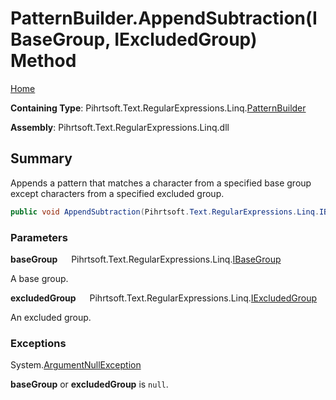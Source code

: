 # PatternBuilder\.AppendSubtraction\(IBaseGroup, IExcludedGroup\) Method

[Home](../../../../../../README.md)

**Containing Type**: Pihrtsoft\.Text\.RegularExpressions\.Linq\.[PatternBuilder](../README.md)

**Assembly**: Pihrtsoft\.Text\.RegularExpressions\.Linq\.dll

## Summary

Appends a pattern that matches a character from a specified base group except characters from a specified excluded group\.

```csharp
public void AppendSubtraction(Pihrtsoft.Text.RegularExpressions.Linq.IBaseGroup baseGroup, Pihrtsoft.Text.RegularExpressions.Linq.IExcludedGroup excludedGroup)
```

### Parameters

**baseGroup** &emsp; Pihrtsoft\.Text\.RegularExpressions\.Linq\.[IBaseGroup](../../IBaseGroup/README.md)

A base group\.

**excludedGroup** &emsp; Pihrtsoft\.Text\.RegularExpressions\.Linq\.[IExcludedGroup](../../IExcludedGroup/README.md)

An excluded group\.

### Exceptions

System\.[ArgumentNullException](https://docs.microsoft.com/en-us/dotnet/api/system.argumentnullexception)

**baseGroup** or **excludedGroup** is `null`\.

